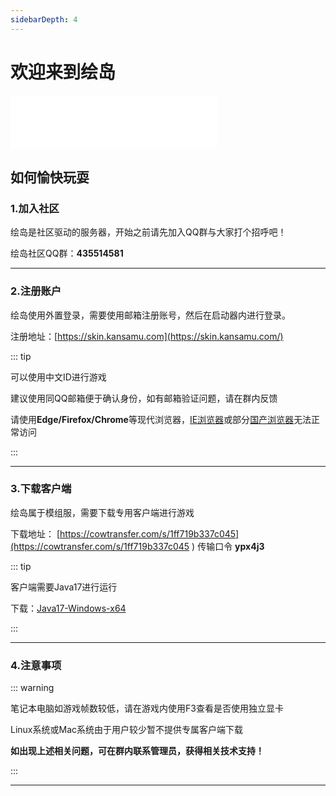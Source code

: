 ```yaml
---
sidebarDepth: 4
---
```


# 欢迎来到绘岛

<iframe frameborder="no" border="0" marginwidth="0" marginheight="0" width=330 height=86 src="//music.163.com/outchain/player?type=2&id=1341328661&auto=1&height=66"></iframe>

## 如何愉快玩耍

### 1.加入社区

绘岛是社区驱动的服务器，开始之前请先加入QQ群与大家打个招呼吧！

绘岛社区QQ群：**435514581**

------



### 2.注册账户

绘岛使用外置登录，需要使用邮箱注册账号，然后在启动器内进行登录。

注册地址：[https://skin.kansamu.com](https://skin.kansamu.com/)

::: tip

可以使用中文ID进行游戏

建议使用同QQ邮箱便于确认身份，如有邮箱验证问题，请在群内反馈

请使用**Edge/Firefox/Chrome**等现代浏览器，<u>IE浏览器</u>或部分<u>国产浏览器</u>无法正常访问

:::

------



### 3.下载客户端

绘岛属于模组服，需要下载专用客户端进行游戏

下载地址： [https://cowtransfer.com/s/1ff719b337c045](https://cowtransfer.com/s/1ff719b337c045 ) 传输口令 **ypx4j3** 

::: tip

客户端需要Java17进行运行

下载：[Java17-Windows-x64](https://res.fastmirror.net/directlink/1/Java%20%E7%8E%AF%E5%A2%83/jdk-17.0.6_windows-x64_bin.exe)

:::

------



### 4.注意事项

:::  warning

笔记本电脑如游戏帧数较低，请在游戏内使用F3查看是否使用独立显卡



Linux系统或Mac系统由于用户较少暂不提供专属客户端下载



**如出现上述相关问题，可在群内联系管理员，获得相关技术支持！**

:::

------

